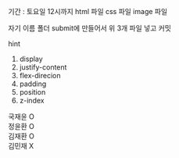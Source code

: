 기간 : 토요일 12시까지
html 파일
css 파일
image 파일

자기 이름 폴더 submit에 만들어서 위 3개 파일 넣고 커밋

hint

1. display
2. justify-content
3. flex-direcion
4. padding
5. position
6. z-index

국재윤 O
<br/>
정윤환 O
<br/>
김재환 O
<br/>
김민재 X
